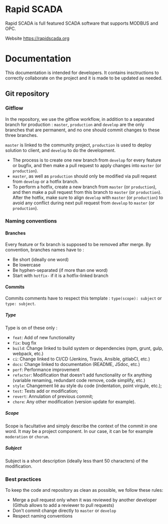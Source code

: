 Rapid SCADA
===========

Rapid SCADA is full featured SCADA software that supports MODBUS and OPC.

Website https://rapidscada.org

# Documentation
This documentation is intended for developers. It contains insctructions to correctly collaborate on the project and it is made to be updated as needed.

## Git repository
### Gitflow
In the repository, we use the gitflow workflow, in addition to a separated branch for production : ```master```, ```production``` and ```develop``` are the only branches that are permanent, and no one should commit changes to these three branches.

```master``` is linked to the community project, ```production``` is used to deploy solution to client, and ```develop``` to do the development.

* The process is to create one new branch from ```develop``` for every feature or bugfix, and then make a pull request to apply changes into ```master``` (or ```production```). 
* ```master```, as well as ```production``` should only be modified via pull request from ```develop``` or a hotfix branch.
* To perform a hotfix, create a new branch from ```master``` (or ```production```), and then make a pull request from this branch to ```master``` (or ```production```). After the hotfix, make sure to align ```develop``` with ```master``` (or ```production```) to avoid any conflict during next pull request from ```develop``` to ```master``` (or ```production```).

### Naming conventions
#### Branches
Every feature or fix branch is supposed to be removed after merge.
By convention, branches names have to :
* Be short (ideally one word)
* Be lowercase
* Be hyphen-separated (if more than one word)
* Start with ```hotfix-``` if it is a hotfix-linked branch

#### Commits
Commits comments have to respect this template : ```type(scope): subject``` or ```type: subject```.

##### Type
Type is on of these only :
* ```feat```: Add of new functionality
* ```fix```: bug fix
* ```build```: Change linked to build system or dependencies (npm, grunt, gulp, webpack, etc.)
* ```ci```: Change linked to CI/CD (Jenkins, Travis, Ansible, gitlabCI, etc.)
* ```docs```: Change linked to documentation (README, JSdoc, etc.)
* ```perf```: Performance improvement
* ```refactor```: Modification that doesn't add functionality or fix anything (variable renaming, redundant code remove, code simplify, etc.)
* ```style```: Changement lié au style du code (indentation, point virgule, etc.);
* ```test```: Tests add or modification;
* ```revert```:  Annulation of previous commit;
* ```chore```: Any other modification (version update for example).

##### Scope
Scope is facultative and simply describe the context of the commit in one word. It may be a project component. In our case, it can be for example ```moderation``` or ```chorum```.

##### Subject
Subject is a short description (ideally less thant 50 characters) of the modification.

### Best practices
To keep the code and repository as clean as possible, we follow these rules:

* Merge a pull request only when it was reviewed by another developer (Github allows to add a reviewer to pull requests)
* Don't commit change directly to ```master``` or ```develop```
* Respect naming conventions
